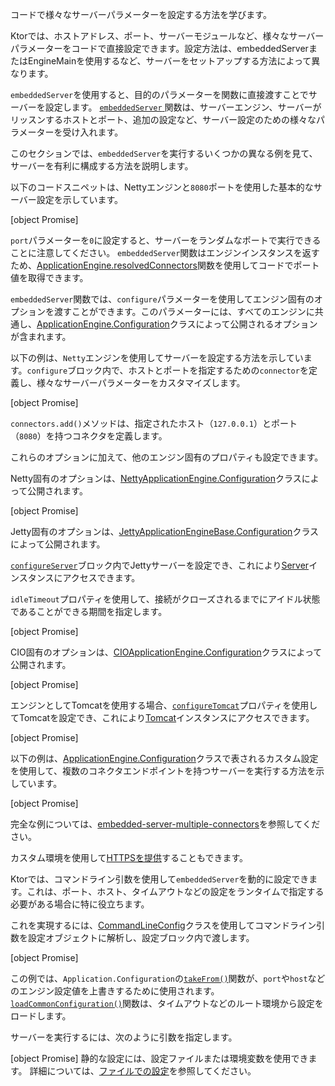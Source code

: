 <topic xsi:noNamespaceSchemaLocation="https://resources.jetbrains.com/writerside/1.0/topic.v2.xsd"
       xmlns:xsi="http://www.w3.org/2001/XMLSchema-instance"
       title="コードでの設定"
       id="server-configuration-code" help-id="Configuration-code;server-configuration-in-code">
<show-structure for="chapter"/>
<link-summary>
    コードで様々なサーバーパラメーターを設定する方法を学びます。
</link-summary>
<p>
    Ktorでは、ホストアドレス、ポート、<Links href="/ktor/server-modules" summary="モジュールを使用すると、ルートをグループ化してアプリケーションを構造化できます。">サーバーモジュール</Links>など、様々なサーバーパラメーターをコードで直接設定できます。設定方法は、<Links href="/ktor/server-create-and-configure" summary="アプリケーションのデプロイ要件に応じてサーバーを作成する方法を学びます。">embeddedServerまたはEngineMain</Links>を使用するなど、サーバーをセットアップする方法によって異なります。
</p>
<p>
    <code>embeddedServer</code>を使用すると、目的のパラメーターを関数に直接渡すことでサーバーを設定します。
    <a href="https://api.ktor.io/ktor-server/ktor-server-core/io.ktor.server.engine/embedded-server.html">
        <code>embeddedServer</code>
    </a>
    関数は、<Links href="/ktor/server-engines" summary="ネットワークリクエストを処理するエンジンについて学びます。">サーバーエンジン</Links>、サーバーがリッスンするホストとポート、追加の設定など、サーバー設定のための様々なパラメーターを受け入れます。
</p>
<p>
    このセクションでは、<code>embeddedServer</code>を実行するいくつかの異なる例を見て、サーバーを有利に構成する方法を説明します。
</p>
<chapter title="基本的な設定" id="embedded-basic">
    <p>
        以下のコードスニペットは、Nettyエンジンと<code>8080</code>ポートを使用した基本的なサーバー設定を示しています。
    </p>
    [object Promise]
    <p>
        <code>port</code>パラメーターを<code>0</code>に設定すると、サーバーをランダムなポートで実行できることに注意してください。
        <code>embeddedServer</code>関数はエンジンインスタンスを返すため、<a href="https://api.ktor.io/ktor-server/ktor-server-core/io.ktor.server.engine/-application-engine/resolved-connectors.html">ApplicationEngine.resolvedConnectors</a>関数を使用してコードでポート値を取得できます。
    </p>
</chapter>
<chapter title="エンジン設定" id="embedded-engine">
    <snippet id="embedded-engine-configuration">
        <p>
            <code>embeddedServer</code>関数では、<code>configure</code>パラメーターを使用してエンジン固有のオプションを渡すことができます。このパラメーターには、すべてのエンジンに共通し、<a href="https://api.ktor.io/ktor-server/ktor-server-core/io.ktor.server.engine/-application-engine/-configuration/index.html">ApplicationEngine.Configuration</a>クラスによって公開されるオプションが含まれます。
        </p>
        <p>
            以下の例は、<code>Netty</code>エンジンを使用してサーバーを設定する方法を示しています。<code>configure</code>ブロック内で、ホストとポートを指定するための<code>connector</code>を定義し、様々なサーバーパラメーターをカスタマイズします。
        </p>
        [object Promise]
        <p>
            <code>connectors.add()</code>メソッドは、指定されたホスト（<code>127.0.0.1</code>）とポート（<code>8080</code>）を持つコネクタを定義します。
        </p>
        <p>これらのオプションに加えて、他のエンジン固有のプロパティも設定できます。</p>
        <chapter title="Netty" id="netty-code">
            <p>
                Netty固有のオプションは、<a href="https://api.ktor.io/ktor-server/ktor-server-netty/io.ktor.server.netty/-netty-application-engine/-configuration/index.html">NettyApplicationEngine.Configuration</a>クラスによって公開されます。
            </p>
            [object Promise]
        </chapter>
        <chapter title="Jetty" id="jetty-code">
            <p>
                Jetty固有のオプションは、<a href="https://api.ktor.io/ktor-server/ktor-server-jetty-jakarta/io.ktor.server.jetty.jakarta/-jetty-application-engine-base/-configuration/index.html">JettyApplicationEngineBase.Configuration</a>クラスによって公開されます。
            </p>
            <p><a href="https://api.ktor.io/ktor-server/ktor-server-jetty-jakarta/io.ktor.server.jetty.jakarta/-jetty-application-engine-base/-configuration/configure-server.html"><code>configureServer</code></a>ブロック内でJettyサーバーを設定でき、これにより<a href="https://www.eclipse.org/jetty/javadoc/jetty-11/org/eclipse/jetty/server/Server.html">Server</a>インスタンスにアクセスできます。
            </p>
            <p>
                <code>idleTimeout</code>プロパティを使用して、接続がクローズされるまでにアイドル状態であることができる期間を指定します。
            </p>
            [object Promise]
        </chapter>
        <chapter title="CIO" id="cio-code">
            <p>CIO固有のオプションは、<a href="https://api.ktor.io/ktor-server/ktor-server-cio/io.ktor.server.cio/-c-i-o-application-engine/-configuration/index.html">CIOApplicationEngine.Configuration</a>クラスによって公開されます。
            </p>
            [object Promise]
        </chapter>
        <chapter title="Tomcat" id="tomcat-code">
            <p>エンジンとしてTomcatを使用する場合、<a href="https://api.ktor.io/ktor-server/ktor-server-tomcat-jakarta/io.ktor.server.tomcat.jakarta/-tomcat-application-engine/-configuration/configure-tomcat.html"><code>configureTomcat</code></a>プロパティを使用してTomcatを設定でき、これにより<a href="https://tomcat.apache.org/tomcat-10.1-doc/api/org/apache/catalina/startup/Tomcat.html">Tomcat</a>インスタンスにアクセスできます。
            </p>
            [object Promise]
        </chapter>
    </snippet>
</chapter>
<chapter title="カスタム環境" id="embedded-custom">
    <p>
        以下の例は、<a href="https://api.ktor.io/ktor-server/ktor-server-core/io.ktor.server.engine/-application-engine/-configuration/index.html">ApplicationEngine.Configuration</a>クラスで表されるカスタム設定を使用して、複数のコネクタエンドポイントを持つサーバーを実行する方法を示しています。
    </p>
    [object Promise]
    <p>
        完全な例については、<a href="https://github.com/ktorio/ktor-documentation/tree/%ktor_version%/codeSnippets/snippets/embedded-server-multiple-connectors">embedded-server-multiple-connectors</a>を参照してください。
    </p>
    <tip>
        <p>
            カスタム環境を使用して<a href="#embedded-server">HTTPSを提供</a>することもできます。
        </p>
    </tip>
</chapter>
<chapter id="command-line" title="コマンドライン設定">
    <p>
        Ktorでは、コマンドライン引数を使用して<code>embeddedServer</code>を動的に設定できます。これは、ポート、ホスト、タイムアウトなどの設定をランタイムで指定する必要がある場合に特に役立ちます。
    </p>
    <p>
        これを実現するには、<a href="https://api.ktor.io/ktor-server/ktor-server-core/io.ktor.server.engine/-command-line-config.html">CommandLineConfig</a>クラスを使用してコマンドライン引数を設定オブジェクトに解析し、設定ブロック内で渡します。
    </p>
    [object Promise]
    <p>
        この例では、<code>Application.Configuration</code>の<a href="https://api.ktor.io/ktor-server/ktor-server-core/io.ktor.server.engine/-application-engine/-configuration/take-from.html"><code>takeFrom()</code></a>関数が、<code>port</code>や<code>host</code>などのエンジン設定値を上書きするために使用されます。
        <a href="https://api.ktor.io/ktor-server/ktor-server-core/io.ktor.server.engine/load-common-configuration.html"><code>loadCommonConfiguration()</code></a>関数は、タイムアウトなどのルート環境から設定をロードします。
    </p>
    <p>
        サーバーを実行するには、次のように引数を指定します。
    </p>
    [object Promise]
    <tip>
        静的な設定には、設定ファイルまたは環境変数を使用できます。
        詳細については、<a href="#command-line">ファイルでの設定</a>を参照してください。
    </tip>
</chapter>